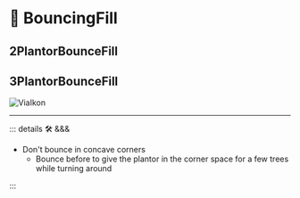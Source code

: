 # 🔻 <via>BouncingFill</via>

## 2PlantorBounceFill

## 3PlantorBounceFill

![ViaIkon](/Via/Via_Ikon.png)

---

<!-- =================================================== -->
<!-- =================================================== -->
<!-- =================================================== -->
<!-- =================================================== -->
<!-- =================================================== -->
::: details 🛠 <dev>&&&</dev>

- Don't bounce in concave corners
    - Bounce before to give the plantor in the corner space for a few trees while turning around

:::

